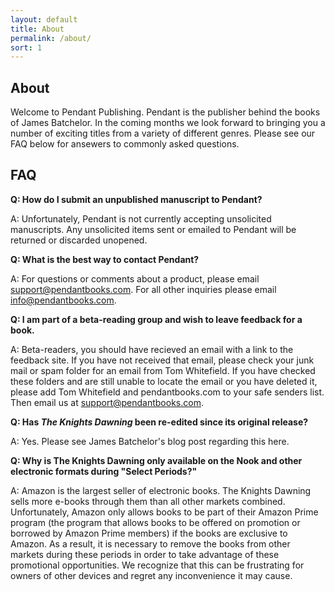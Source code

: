 ```yaml
---
layout: default
title: About
permalink: /about/
sort: 1
---
```



## About

Welcome to Pendant Publishing. Pendant is the publisher behind the books of James Batchelor. In the coming months we look forward to bringing you a number of exciting titles from a variety of different genres. Please see our FAQ below for ansewers to commonly asked questions.

## FAQ

**Q: How do I submit an unpublished manuscript to Pendant?**

A: Unfortunately, Pendant is not currently accepting unsolicited manuscripts. Any unsolicited items sent or emailed to Pendant will be returned or discarded unopened.

**Q: What is the best way to contact Pendant?**

A: For questions or comments about a product, please email <a href="mailto:support@pendantbooks.com">support@pendantbooks.com</a>. For all other inquiries please email <a href="mailto:info@pendantbooks.com">info@pendantbooks.com</a>.

**Q: I am part of a beta-reading group and wish to leave feedback for a book.**

A: Beta-readers, you should have recieved an email with a link to the feedback site. If you have not received that email, please check your junk mail or spam folder for an email from Tom Whitefield. If you have checked these folders and are still unable to locate the email or you have deleted it, please add Tom Whitefield and pendantbooks.com to your safe senders list. Then email us at <a href="mailto:support@pendantbooks.com">support@pendantbooks.com</a>.

**Q: Has _The Knights Dawning_ been re-edited since its original release?**

A: Yes. Please see James Batchelor's blog post regarding this here.

**Q: Why is The Knights Dawning only available on the Nook and other electronic formats during "Select Periods?"**

A: Amazon is the largest seller of electronic books. The Knights Dawning sells more e-books through them than all other markets combined. Unfortunately, Amazon only allows books to be part of their Amazon Prime program (the program that allows books to be offered on promotion or borrowed by Amazon Prime members) if the books are exclusive to Amazon. As a result, it is necessary to remove the books from other markets during these periods in order to take advantage of these promotional opportunities. We recognize that this can be frustrating for owners of other devices and regret any inconvenience it may cause.

